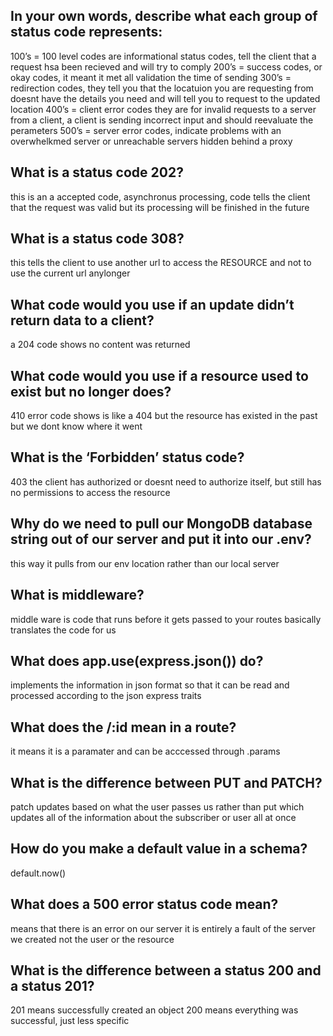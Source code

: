 ## In your own words, describe what each group of status code represents:

100’s = 100 level codes are informational status codes, tell the client that a request hsa been recieved and will try to comply
200’s = success codes, or okay codes, it meant it met all validation the time of sending
300’s = redirection codes, they tell you that the locatuion you are requesting from doesnt have the details you need and will tell you to request to the updated location
400’s = client error codes they are for invalid requests to a server from a client, a client is sending incorrect input and should reevaluate the perameters
500’s = server error codes, indicate problems with an overwhelkmed server or unreachable servers hidden behind a proxy 
## What is a status code 202?
this is an a accepted code, asynchronus processing, code tells the client that the request was valid but its processing will be finished in the future
## What is a status code 308?
this tells the client to use another url to access the RESOURCE and not to use the current url anylonger
## What code would you use if an update didn’t return data to a client?
a 204 code shows no content was returned
## What code would you use if a resource used to exist but no longer does? 
410 error code shows is like a 404 but the resource has existed in the past but we dont know where it went 
## What is the ‘Forbidden’ status code?
403 the client has authorized or doesnt need to authorize itself, but still has no permissions to access the resource

## Why do we need to pull our MongoDB database string out of our server and put it into our .env?
this way it pulls from our env location rather than our local server
## What is middleware?
middle ware is code that runs before it gets passed to your routes basically translates the code for us
## What does app.use(express.json()) do?
implements the information in json format so that it can be read and processed according to the json express traits

## What does the /:id mean in a route?
it means it is a paramater and can be acccessed through .params
## What is the difference between PUT and PATCH?
patch updates based on what the user passes us rather than put which updates all of the information about the subscriber or user all at once 
## How do you make a default value in a schema?
default.now()
## What does a 500 error status code mean?
means that there is an error on our server it is entirely a fault of the server we created not the user or the resource 

## What is the difference between a status 200 and a status 201?
201 means successfully created an object 
200 means everything was successful, just less specific
